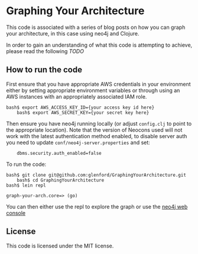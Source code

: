 Graphing Your Architecture
==========================

This code is associated with a series of blog posts on how you can graph your architecture, in this case using neo4j and Clojure.

In order to gain an understanding of what this code is attempting to achieve, please read the following _TODO_


How to run the code
-------------------

First ensure that you have appropriate AWS credentials in your environment either by setting appropriate environment variables or through using an AWS instances with an appropriately associated IAM role.

	bash$ export AWS_ACCESS_KEY_ID={your access key id here}
        bash$ export AWS_SECRET_KEY={your secret key here}

Then ensure you have neo4j running locally (or adjust ```config.clj``` to point to the appropriate location). Note that the version of Neocons used will not work with the latest authentication method enabled, to disable server auth you need to update ```conf/neo4j-server.properties``` and set:

        dbms.security.auth_enabled=false

To run the code:

	bash$ git clone git@github.com:glenford/GraphingYourArchitecture.git
        bash$ cd GraphingYourArchitecture
	bash$ lein repl
	
	graph-your-arch.core=> (go)


You can then either use the repl to explore the graph or use the [neo4j web console](http://localhost:7474)


License
-------

This code is licensed under the MIT license.

